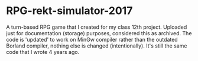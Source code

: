 # RPG-rekt-simulator-2017
A turn-based RPG game that I created for my class 12th project. 
Uploaded just for documentation (storage) purposes, considered this as archived.
The code is 'updated' to work on MinGw compiler rather than the outdated Borland compiler, nothing else is changed (intentionally). It's still the same code that I wrote 4 years ago.
